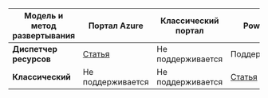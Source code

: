 | **Модель и метод развертывания** | **Портал Azure** | **Классический портал** | **PowerShell** |
| --- | --- | --- | --- |
| **Диспетчер ресурсов** |[Статья](../articles/vpn-gateway/vpn-gateway-howto-multi-site-to-site-resource-manager-portal.md) |Не поддерживается |Поддерживаются |
| **Классический** |Не поддерживается |Не поддерживается |[Статья](../articles/vpn-gateway/vpn-gateway-multi-site.md) |

